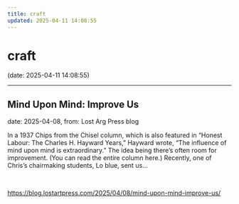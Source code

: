 ```yaml
---
title: craft
updated: 2025-04-11 14:08:55
---
```


# craft

(date: 2025-04-11 14:08:55)

---

## Mind Upon Mind: Improve Us

date: 2025-04-08, from: Lost Arg Press blog

In a 1937 Chips from the Chisel column, which is also featured in “Honest Labour: The Charles H. Hayward Years,” Hayward wrote, “The influence of mind upon mind is extraordinary.” The idea being there’s often room for improvement. (You can read the entire column here.) Recently, one of Chris’s chairmaking students, Lo blue, sent us... 

<br> 

<https://blog.lostartpress.com/2025/04/08/mind-upon-mind-improve-us/>

